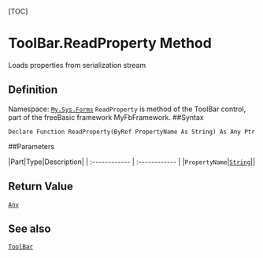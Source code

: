 [TOC]
# ToolBar.ReadProperty Method
Loads properties from serialization stream
## Definition
Namespace: [`My.Sys.Forms`](My.Sys.Forms.md)
`ReadProperty` is method of the ToolBar control, part of the freeBasic framework MyFbFramework.
##Syntax
```freeBasic
Declare Function ReadProperty(ByRef PropertyName As String) As Any Ptr
```

##Parameters

|Part|Type|Description|
| :------------ | :------------ |
|`PropertyName`|[`String`]("https://www.freebasic.net/wiki/KeyPgString")||

## Return Value
[`Any`]("https://www.freebasic.net/wiki/KeyPgAny")
## See also
[`ToolBar`](ToolBar.md)

